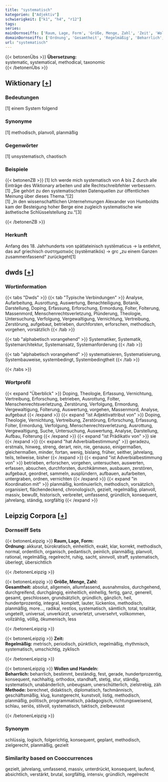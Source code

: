 ```yaml
---
title: "systematisch"
kategorien: ["Adjektiv"]
schwierigkeit: ["k1", "h4", "r12"]
tags:
series:
mainDornseiffs: ['Raum, Lage, Form', 'Größe, Menge, Zahl', 'Zeit', 'Wollen und Handeln']
domainDornseiffs: ['Ordnung', 'Gesamtheit', 'Regelmäßig', 'Beharrlich', 'Methode']
url: "systematisch"
---
```


{{< betonenÜbs >}}
**Übersetzung:**  
systematic, systematical, methodical, taxonomic  
{{< /betonenÜbs >}}

## Wiktionary [[+](https://de.wiktionary.org/wiki/systematisch)]

### Bedeutungen
[1] einem System folgend  

### Synonyme
[1] methodisch, planvoll, planmäßig  

### Gegenwörter
[1] unsystematisch, chaotisch  

### Beispiele
{{< betonenZB >}}
[1] Ich werde mich systematisch von A bis Z durch alle Einträge des Wiktionary arbeiten und alle Rechtschreibfehler verbessern.  
[1] „Sie gehört zu den systematischsten Datenquellen zur öffentlichen Meinung über dieses Thema.“[2]  
[1] „In den wissenschaftlichen Unternehmungen Alexander von Humboldts kam der Besteigung hoher Berge eine zugleich systematische wie ästhetische Schlüsselstellung zu.“[3]  

{{< /betonenZB >}}
### Herkunft
Anfang des 18. Jahrhunderts von spätlateinisch systēmaticus → la entlehnt, das auf griechisch συστηματικός (systēmatikós) → grc „zu einem Ganzen zusammenfassend“ zurückgeht[1]  



## dwds [[+](https://www.dwds.de/wb/systematisch)]

### Wortinformation
{{< tabs "Dwds" >}}
{{< tab "Typische Verbindungen" >}}
Analyse, Aufarbeitung, Ausrottung, Auswertung, Benachteiligung, Botanik, Darstellung, Doping, Erfassung, Erforschung, Ermordung, Folter, Folterung, Massenmord, Menschenrechtsverletzung, Plünderung, Theologie, Untersuchung, Verfolgung, Vergewaltigung, Vernichtung, Vertreibung, Zerstörung, aufgebaut, betrieben, durchforsten, erforschen, methodisch, vorgehen, vorsätzlich
{{< /tab >}}

{{< tab "alphabetisch vorangehend" >}}
Systematiker, Systematik, Systemarchitektur, Systemansatz, Systemanforderung
{{< /tab >}}

{{< tab "alphabetisch vorangehend" >}}
systematisieren, Systematisierung, Systembauweise, systembedingt, Systembedingtheit
{{< /tab >}}

{{< /tabs >}}

### Wortprofil
{{< expand "Überblick" >}} Doping, Theologie, Erfassung, Vernichtung, Vertreibung, Erforschung, betrieben, Ausrottung, Folter, Menschenrechtsverletzung, Zerstörung, Verfolgung, Ermordung, Vergewaltigung, Folterung, Auswertung, vorgehen, Massenmord, Analyse, aufgebaut {{< /expand >}}
{{< expand "ist Adjektivattribut von" >}} Doping, Theologie, Vernichtung, Vertreibung, Zerstörung, Erforschung, Erfassung, Folter, Ermordung, Verfolgung, Menschenrechtsverletzung, Ausrottung, Vergewaltigung, Suche, Untersuchung, Auswertung, Analyse, Darstellung, Aufbau, Folterung {{< /expand >}}
{{< expand "ist Prädikativ von" >}} sie {{< /expand >}}
{{< expand "hat Adverbialbestimmung" >}} geradezu, erstmals, hinweg, streng, derart, rein, nie, genauso, einigermaßen, gleichermaßen, minder, fortan, wenig, bislang, früher, seither, jahrelang, teils, teilweise, bisher {{< /expand >}}
{{< expand "ist Adverbialbestimmung von" >}} betrieben, erforschen, vorgehen, untersuchen, auswerten, erfassen, absuchen, durchforsten, durchkämmen, ausbauen, zerstören, aufgebaut, geordnet, sammeln, ausplündern, aufbauen, aufarbeiten, untergraben, ordnen, vernichten {{< /expand >}}
{{< expand "in Koordination mit" >}} planmäßig, kontinuierlich, methodisch, vorsätzlich, organisiert, flächendeckend, chronologisch, gezielt, regelmäßig, planvoll, massiv, bewußt, historisch, verbreitet, umfassend, gründlich, konsequent, jahrelang, ständig, sorgfältig {{< /expand >}}

## Leipzig Corpora [[+](https://corpora.uni-leipzig.de/en/res?word=systematisch&corpusId=deu_newscrawl-public_2018)]

### Dornseiff Sets
{{< betonenLeipzig >}}
**Raum, Lage, Form:**  
**Ordnung:** akkurat, bürokratisch, einheitlich, exakt, klar, korrekt, methodisch, normal, ordentlich, organisch, pedantisch, peinlich, planmäßig, planvoll, rational, regelmäßig, regelrecht, ruhig, sacht, sinnvoll, straff, systematisch, überlegt, übersichtlich  

{{< /betonenLeipzig >}}


{{< betonenLeipzig >}}
**Größe, Menge, Zahl:**  
**Gesamtheit:** absolut, allgemein, allumfassend, ausnahmslos, durchgehend, durchgreifend, durchgängig, einheitlich, einhellig, fertig, ganz, generell, gesamt, geschlossen, grundsätzlich, gründlich, gänzlich, heil, hundertprozentig, integral, komplett, lauter, lückenlos, methodisch, planmäßig, more..., radikal, restlos, systematisch, sämtlich, total, totalitär, ungeteilt, universal, unverkürzt, unverletzt, unversehrt, vollkommen, vollzählig, völlig, ökumenisch, less  

{{< /betonenLeipzig >}}


{{< betonenLeipzig >}}
**Zeit:**  
**Regelmäßig:** metrisch, periodisch, pünktlich, regelmäßig, rhythmisch, systematisch, umschichtig, zyklisch  

{{< /betonenLeipzig >}}


{{< betonenLeipzig >}}
**Wollen und Handeln:**  
**Beharrlich:** beharrlich, bestimmt, beständig, fest, gerade, hundertprozentig, konsequent, nachhaltig, orthodox, standhaft, stetig, stur, ständig, systematisch, unabänderlich, unbeugsam, unerschütterlich, zielstrebig, zäh  
**Methode:** berechnet, didaktisch, diplomatisch, fachmännisch, geschäftsmäßig, klug, kunstgerecht, kunstvoll, listig, methodisch, planmäßig, politisch, programmatisch, pädagogisch, richtungsweisend, schlau, seriös, stilvoll, systematisch, taktisch, zielbewusst  

{{< /betonenLeipzig >}}

### Synonym
schlüssig, logisch, folgerichtig, konsequent, geplant, methodisch, zielgerecht, planmäßig, gezielt


### Similarity based on Cooccurrences
gezielt, jahrelang, umfassend, massiv, unterdrückt, konsequent, laufend, absichtlich, verstärkt, brutal, sorgfältig, intensiv, gründlich, regelrecht

